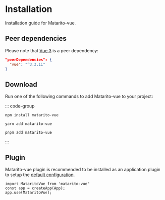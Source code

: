 # Installation

Installation guide for Matarito-vue.

## Peer dependencies

Please note that [Vue 3](https://www.npmjs.com/package/vue) is a peer dependency:

```json
"peerDependencies": {
  "vue": "^3.3.11"
}
```

## Download

Run one of the following commands to add Matarito-vue to your project:

::: code-group

```node [npm]
npm install matarito-vue
```

```node [yarn]
yarn add matarito-vue
```

```node [pnpm]
pnpm add matarito-vue
```

:::

## Plugin

Matarito-vue plugin is recommended to be installed as an application plugin to setup the [default configuration](configuration/options).

```JS
import MataritoVue from 'matarito-vue'
const app = createApp(App);
app.use(MataritoVue);
```
